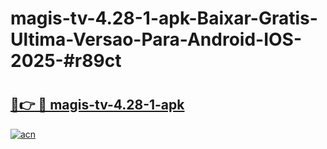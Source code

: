 # magis-tv-4.28-1-apk-Baixar-Gratis-Ultima-Versao-Para-Android-IOS-2025-#r89ct

# <h2><a href="https://ainizakaria.my?title=magis-tv-4.28-1-apk&ref=24M">🔗👉 🔴 magis-tv-4.28-1-apk</a></h2>

[![acn](https://github.com/user-attachments/assets/0f9c940e-d8b0-45ae-aac7-cd30a18b3e1c)](https://ainizakaria.my?title=magis-tv-4.28-1-apk&ref=24M)

